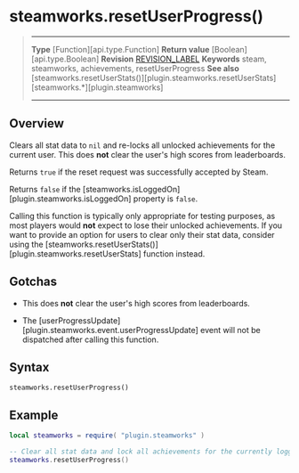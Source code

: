 # steamworks.resetUserProgress()

> --------------------- ------------------------------------------------------------------------------------------
> __Type__              [Function][api.type.Function]
> __Return value__      [Boolean][api.type.Boolean]
> __Revision__          [REVISION_LABEL](REVISION_URL)
> __Keywords__          steam, steamworks, achievements, resetUserProgress
> __See also__          [steamworks.resetUserStats()][plugin.steamworks.resetUserStats]
>						[steamworks.*][plugin.steamworks]
> --------------------- ------------------------------------------------------------------------------------------


## Overview

Clears all stat data to `nil` and <nobr>re-locks</nobr> all unlocked achievements for the current user. This does __not__ clear the user's high scores from leaderboards.

Returns `true` if the reset request was successfully accepted by Steam.

Returns `false` if the [steamworks.isLoggedOn][plugin.steamworks.isLoggedOn] property is `false`.

<div class="docs-tip-outer docs-tip-color-alert">
<div class="docs-tip-inner-left">
<div class="fa fa-exclamation-circle" style="font-size: 35px;"></div>
</div>
<div class="docs-tip-inner-right">

Calling this function is typically only appropriate for testing purposes, as most players would __not__ expect to lose their unlocked achievements. If you want to provide an option for users to clear only their stat data, consider using the [steamworks.resetUserStats()][plugin.steamworks.resetUserStats] function instead.

</div>
</div>


## Gotchas

* This does __not__ clear the user's high scores from leaderboards.

* The [userProgressUpdate][plugin.steamworks.event.userProgressUpdate] event will not be dispatched after calling this function.


## Syntax

	steamworks.resetUserProgress()


## Example

``````lua
local steamworks = require( "plugin.steamworks" )

-- Clear all stat data and lock all achievements for the currently logged in user
steamworks.resetUserProgress()
``````
